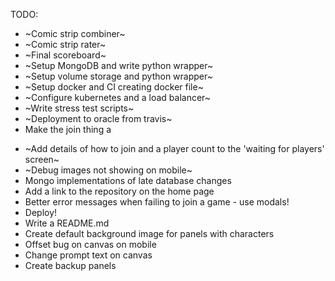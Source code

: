 TODO:
* ~Comic strip combiner~
* ~Comic strip rater~
* ~Final scoreboard~
* ~Setup MongoDB and write python wrapper~
* ~Setup volume storage and python wrapper~
* ~Setup docker and CI creating docker file~
* ~Configure kubernetes and a load balancer~
* ~Write stress test scripts~
* ~Deployment to oracle from travis~
* Make the join thing a <form>
* ~Add details of how to join and a player count to the 'waiting for players' screen~
* ~Debug images not showing on mobile~
* Mongo implementations of late database changes
* Add a link to the repository on the home page
* Better error messages when failing to join a game - use modals!
* Deploy!
* Write a README.md
* Create default background image for panels with characters
* Offset bug on canvas on mobile
* Change prompt text on canvas
* Create backup panels
